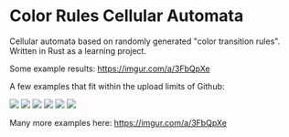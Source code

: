 # Color Rules Cellular Automata
Cellular automata based on randomly generated "color transition rules". Written in Rust as a learning project.

Some example results: https://imgur.com/a/3FbQpXe

A few examples that fit within the upload limits of Github:

![](https://github.com/josephrocca/color-rules-cellular-automata/blob/main/results/avgsymbolsperrule_2--symbols_5--seed_2852637656492203886.gif?raw=true)
![](https://github.com/josephrocca/color-rules-cellular-automata/blob/main/results/avgsymbolsperrule_2--symbols_5--seed_3789612757181658855.gif?raw=true)
![](https://github.com/josephrocca/color-rules-cellular-automata/blob/main/results/avgsymbolsperrule_2--symbols_5--seed_535477901851029657.gif?raw=true)
![](https://github.com/josephrocca/color-rules-cellular-automata/blob/main/results/avgsymbolsperrule_2--symbols_5--seed_9005722278078483470.gif?raw=true)
![](https://github.com/josephrocca/color-rules-cellular-automata/blob/main/results/avgsymbolsperrule_2--symbols_5--seed_8269510888484532536.gif?raw=true)
![](https://github.com/josephrocca/color-rules-cellular-automata/blob/main/results/avgsymbolsperrule_2--symbols_5--seed_8218251321124177500.gif?raw=true)

Many more examples here: https://imgur.com/a/3FbQpXe

